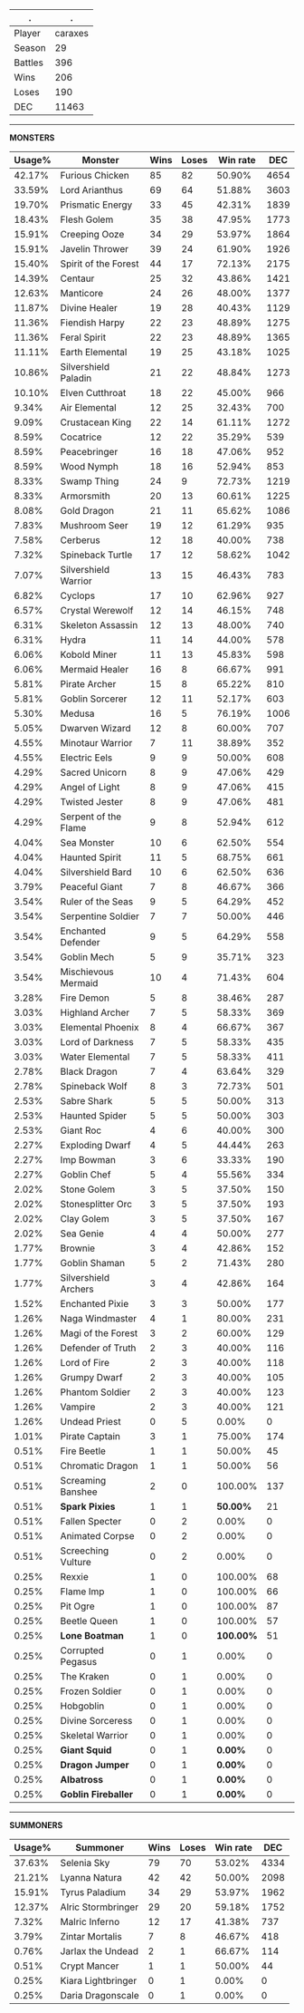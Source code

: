 .|.
|-|-
Player|caraxes
Season|29
Battles|396
Wins|206
Loses|190
DEC|11463

---
**MONSTERS**

Usage%|Monster|Wins|Loses|Win rate|DEC|
-|-|-|-|-|-|
42.17%|Furious Chicken|85|82|50.90%|4654|
33.59%|Lord Arianthus|69|64|51.88%|3603|
19.70%|Prismatic Energy|33|45|42.31%|1839|
18.43%|Flesh Golem|35|38|47.95%|1773|
15.91%|Creeping Ooze|34|29|53.97%|1864|
15.91%|Javelin Thrower|39|24|61.90%|1926|
15.40%|Spirit of the Forest|44|17|72.13%|2175|
14.39%|Centaur|25|32|43.86%|1421|
12.63%|Manticore|24|26|48.00%|1377|
11.87%|Divine Healer|19|28|40.43%|1129|
11.36%|Fiendish Harpy|22|23|48.89%|1275|
11.36%|Feral Spirit|22|23|48.89%|1365|
11.11%|Earth Elemental|19|25|43.18%|1025|
10.86%|Silvershield Paladin|21|22|48.84%|1273|
10.10%|Elven Cutthroat|18|22|45.00%|966|
9.34%|Air Elemental|12|25|32.43%|700|
9.09%|Crustacean King|22|14|61.11%|1272|
8.59%|Cocatrice|12|22|35.29%|539|
8.59%|Peacebringer|16|18|47.06%|952|
8.59%|Wood Nymph|18|16|52.94%|853|
8.33%|Swamp Thing|24|9|72.73%|1219|
8.33%|Armorsmith|20|13|60.61%|1225|
8.08%|Gold Dragon|21|11|65.62%|1086|
7.83%|Mushroom Seer|19|12|61.29%|935|
7.58%|Cerberus|12|18|40.00%|738|
7.32%|Spineback Turtle|17|12|58.62%|1042|
7.07%|Silvershield Warrior|13|15|46.43%|783|
6.82%|Cyclops|17|10|62.96%|927|
6.57%|Crystal Werewolf|12|14|46.15%|748|
6.31%|Skeleton Assassin|12|13|48.00%|740|
6.31%|Hydra|11|14|44.00%|578|
6.06%|Kobold Miner|11|13|45.83%|598|
6.06%|Mermaid Healer|16|8|66.67%|991|
5.81%|Pirate Archer|15|8|65.22%|810|
5.81%|Goblin Sorcerer|12|11|52.17%|603|
5.30%|Medusa|16|5|76.19%|1006|
5.05%|Dwarven Wizard|12|8|60.00%|707|
4.55%|Minotaur Warrior|7|11|38.89%|352|
4.55%|Electric Eels|9|9|50.00%|608|
4.29%|Sacred Unicorn|8|9|47.06%|429|
4.29%|Angel of Light|8|9|47.06%|415|
4.29%|Twisted Jester|8|9|47.06%|481|
4.29%|Serpent of the Flame|9|8|52.94%|612|
4.04%|Sea Monster|10|6|62.50%|554|
4.04%|Haunted Spirit|11|5|68.75%|661|
4.04%|Silvershield Bard|10|6|62.50%|636|
3.79%|Peaceful Giant|7|8|46.67%|366|
3.54%|Ruler of the Seas|9|5|64.29%|452|
3.54%|Serpentine Soldier|7|7|50.00%|446|
3.54%|Enchanted Defender|9|5|64.29%|558|
3.54%|Goblin Mech|5|9|35.71%|323|
3.54%|Mischievous Mermaid|10|4|71.43%|604|
3.28%|Fire Demon|5|8|38.46%|287|
3.03%|Highland Archer|7|5|58.33%|369|
3.03%|Elemental Phoenix|8|4|66.67%|367|
3.03%|Lord of Darkness|7|5|58.33%|435|
3.03%|Water Elemental|7|5|58.33%|411|
2.78%|Black Dragon|7|4|63.64%|329|
2.78%|Spineback Wolf|8|3|72.73%|501|
2.53%|Sabre Shark|5|5|50.00%|313|
2.53%|Haunted Spider|5|5|50.00%|303|
2.53%|Giant Roc|4|6|40.00%|300|
2.27%|Exploding Dwarf|4|5|44.44%|263|
2.27%|Imp Bowman|3|6|33.33%|190|
2.27%|Goblin Chef|5|4|55.56%|334|
2.02%|Stone Golem|3|5|37.50%|150|
2.02%|Stonesplitter Orc|3|5|37.50%|193|
2.02%|Clay Golem|3|5|37.50%|167|
2.02%|Sea Genie|4|4|50.00%|277|
1.77%|Brownie|3|4|42.86%|152|
1.77%|Goblin Shaman|5|2|71.43%|280|
1.77%|Silvershield Archers|3|4|42.86%|164|
1.52%|Enchanted Pixie|3|3|50.00%|177|
1.26%|Naga Windmaster|4|1|80.00%|231|
1.26%|Magi of the Forest|3|2|60.00%|129|
1.26%|Defender of Truth|2|3|40.00%|116|
1.26%|Lord of Fire|2|3|40.00%|118|
1.26%|Grumpy Dwarf|2|3|40.00%|105|
1.26%|Phantom Soldier|2|3|40.00%|123|
1.26%|Vampire|2|3|40.00%|121|
1.26%|Undead Priest|0|5|0.00%|0|
1.01%|Pirate Captain|3|1|75.00%|174|
0.51%|Fire Beetle|1|1|50.00%|45|
0.51%|Chromatic Dragon|1|1|50.00%|56|
0.51%|Screaming Banshee|2|0|100.00%|137|
0.51%|**Spark Pixies**|1|1|**50.00%**|21|
0.51%|Fallen Specter|0|2|0.00%|0|
0.51%|Animated Corpse|0|2|0.00%|0|
0.51%|Screeching Vulture|0|2|0.00%|0|
0.25%|Rexxie|1|0|100.00%|68|
0.25%|Flame Imp|1|0|100.00%|66|
0.25%|Pit Ogre|1|0|100.00%|87|
0.25%|Beetle Queen|1|0|100.00%|57|
0.25%|**Lone Boatman**|1|0|**100.00%**|51|
0.25%|Corrupted Pegasus|0|1|0.00%|0|
0.25%|The Kraken|0|1|0.00%|0|
0.25%|Frozen Soldier|0|1|0.00%|0|
0.25%|Hobgoblin|0|1|0.00%|0|
0.25%|Divine Sorceress|0|1|0.00%|0|
0.25%|Skeletal Warrior|0|1|0.00%|0|
0.25%|**Giant Squid**|0|1|**0.00%**|0|
0.25%|**Dragon Jumper**|0|1|**0.00%**|0|
0.25%|**Albatross**|0|1|**0.00%**|0|
0.25%|**Goblin Fireballer**|0|1|**0.00%**|0|

---
**SUMMONERS**

Usage%|Summoner|Wins|Loses|Win rate|DEC|
-|-|-|-|-|-|
37.63%|Selenia Sky|79|70|53.02%|4334|
21.21%|Lyanna Natura|42|42|50.00%|2098|
15.91%|Tyrus Paladium|34|29|53.97%|1962|
12.37%|Alric Stormbringer|29|20|59.18%|1752|
7.32%|Malric Inferno|12|17|41.38%|737|
3.79%|Zintar Mortalis|7|8|46.67%|418|
0.76%|Jarlax the Undead|2|1|66.67%|114|
0.51%|Crypt Mancer|1|1|50.00%|44|
0.25%|Kiara Lightbringer|0|1|0.00%|0|
0.25%|Daria Dragonscale|0|1|0.00%|0|

